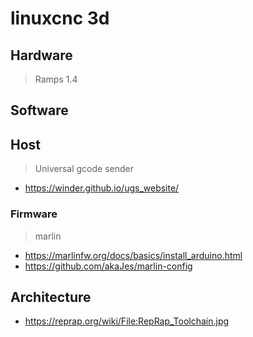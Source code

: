 # linuxcnc 3d
## Hardware
> Ramps 1.4

## Software
## Host
> Universal gcode sender
* https://winder.github.io/ugs_website/
### Firmware
> marlin
* https://marlinfw.org/docs/basics/install_arduino.html
* https://github.com/akaJes/marlin-config
## Architecture
* https://reprap.org/wiki/File:RepRap_Toolchain.jpg
